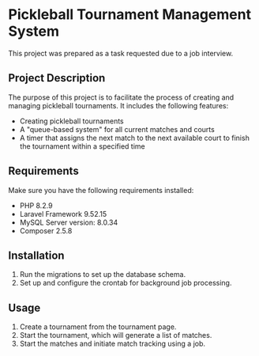 # Pickleball Tournament Management System 

This project was prepared as a task requested due to a job interview. 

## Project Description
The purpose of this project is to facilitate the process of creating and managing pickleball tournaments. It includes the following features:

- Creating pickleball tournaments
- A "queue-based system" for all current matches and courts
- A timer that assigns the next match to the next available court to finish the tournament within a specified time

## Requirements
Make sure you have the following requirements installed:

- PHP 8.2.9
- Laravel Framework 9.52.15
- MySQL Server version: 8.0.34
- Composer 2.5.8

## Installation
1. Run the migrations to set up the database schema.
2. Set up and configure the crontab for background job processing.

## Usage
1. Create a tournament from the tournament page.
2. Start the tournament, which will generate a list of matches.
3. Start the matches and initiate match tracking using a job.
